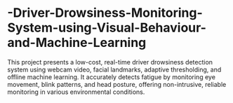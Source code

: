 # -Driver-Drowsiness-Monitoring-System-using-Visual-Behaviour-and-Machine-Learning
This project presents a low-cost, real-time driver drowsiness detection system using webcam video, facial landmarks, adaptive thresholding, and offline machine learning. It accurately detects fatigue by monitoring eye movement, blink patterns, and head posture, offering non-intrusive, reliable monitoring in various environmental conditions.

